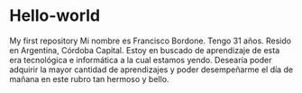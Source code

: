 # Hello-world
My first repository
Mi nombre es Francisco Bordone. Tengo 31 años. Resido en Argentina, Córdoba Capital.
Estoy en buscado de aprendizaje de esta era tecnológica e informática a la cual estamos yendo.
Desearía poder adquirir la mayor cantidad de aprendizajes y poder desempeñarme el día de mañana en este rubro tan hermoso y bello.

